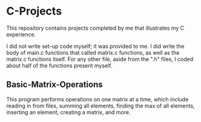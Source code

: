 # C-Projects
This repository contains projects completed by me that illustrates my C experience.

I did not write set-up code myself; it was provided to me. I did write the body of main.c functions that called matrix.c functions, as well as the matrix.c functions itself. For any other file, aside from the ".h" files, I coded about half of the functions present myself.

## Basic-Matrix-Operations
This program performs operations on one matrix at a time, which include reading in from files, summing all elements, finding the max of all elements, inserting an element, creating a matrix, and more.


